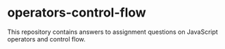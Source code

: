 # operators-control-flow
This repository contains answers to assignment questions on JavaScript operators and control flow.
